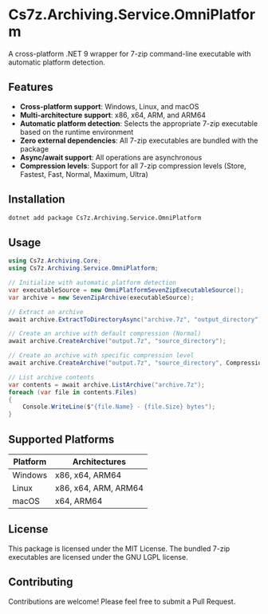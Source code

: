 # Cs7z.Archiving.Service.OmniPlatform

A cross-platform .NET 9 wrapper for 7-zip command-line executable with automatic platform detection.

## Features

- **Cross-platform support**: Windows, Linux, and macOS
- **Multi-architecture support**: x86, x64, ARM, and ARM64
- **Automatic platform detection**: Selects the appropriate 7-zip executable based on the runtime environment
- **Zero external dependencies**: All 7-zip executables are bundled with the package
- **Async/await support**: All operations are asynchronous
- **Compression levels**: Support for all 7-zip compression levels (Store, Fastest, Fast, Normal, Maximum, Ultra)

## Installation

```bash
dotnet add package Cs7z.Archiving.Service.OmniPlatform
```

## Usage

```csharp
using Cs7z.Archiving.Core;
using Cs7z.Archiving.Service.OmniPlatform;

// Initialize with automatic platform detection
var executableSource = new OmniPlatformSevenZipExecutableSource();
var archive = new SevenZipArchive(executableSource);

// Extract an archive
await archive.ExtractToDirectoryAsync("archive.7z", "output_directory");

// Create an archive with default compression (Normal)
await archive.CreateArchive("output.7z", "source_directory");

// Create an archive with specific compression level
await archive.CreateArchive("output.7z", "source_directory", CompressionLevel.Ultra);

// List archive contents
var contents = await archive.ListArchive("archive.7z");
foreach (var file in contents.Files)
{
    Console.WriteLine($"{file.Name} - {file.Size} bytes");
}
```

## Supported Platforms

| Platform | Architectures |
|----------|--------------|
| Windows  | x86, x64, ARM64 |
| Linux    | x86, x64, ARM, ARM64 |
| macOS    | x64, ARM64 |

## License

This package is licensed under the MIT License. The bundled 7-zip executables are licensed under the GNU LGPL license.

## Contributing

Contributions are welcome! Please feel free to submit a Pull Request.